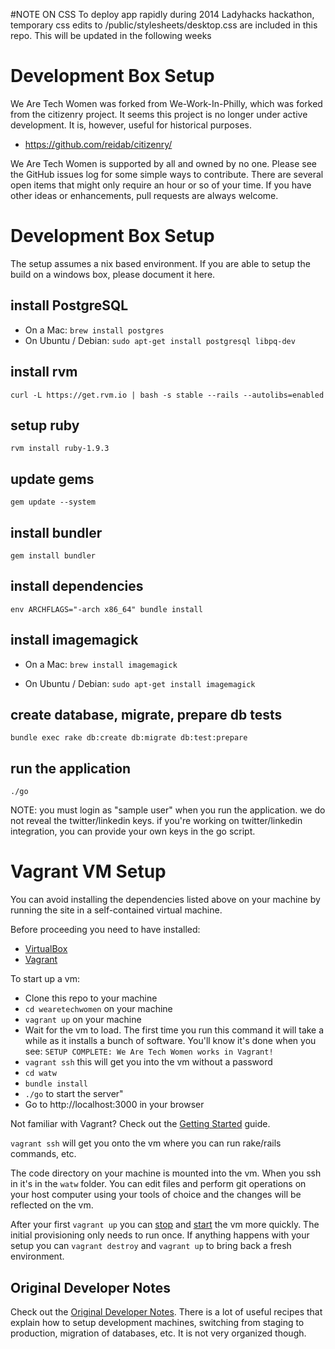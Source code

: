 
#NOTE ON CSS
To deploy app rapidly during 2014 Ladyhacks hackathon, temporary css edits to  /public/stylesheets/desktop.css are included in this repo. This will be updated in the following weeks

# Development Box Setup
We Are Tech Women was forked from We-Work-In-Philly, which was forked from the citizenry project. It seems this project is no longer under active development. It is, however, useful for historical purposes.
- https://github.com/reidab/citizenry/

We Are Tech Women is supported by all and owned by no one. Please see the GitHub issues log for some simple ways to contribute. There are several open items that might only require an hour or so of your time. If you have other ideas or enhancements, pull requests are always welcome.

# Development Box Setup

The setup assumes a nix based environment. If you are able to setup the build on a windows box, please document it here.  

## install PostgreSQL
- On a Mac: `brew install postgres`
- On Ubuntu / Debian: `sudo apt-get install postgresql libpq-dev`

## install rvm
`curl -L https://get.rvm.io | bash -s stable --rails --autolibs=enabled`

## setup ruby
`rvm install ruby-1.9.3`

## update gems
`gem update --system`

## install bundler
`gem install bundler`

## install dependencies
`env ARCHFLAGS="-arch x86_64" bundle install`

## install imagemagick
- On a Mac:
`brew install imagemagick`

- On Ubuntu / Debian:
`sudo apt-get install imagemagick`

## create database, migrate, prepare db tests
`bundle exec rake db:create db:migrate db:test:prepare`

## run the application
`./go`

NOTE: you must login as "sample user" when you run the application. we do not reveal the twitter/linkedin keys. if you're working on twitter/linkedin integration, you can provide your own keys in the go script.

# Vagrant VM Setup

You can avoid installing the dependencies listed above on your machine by running the site in a self-contained virtual machine.

Before proceeding you need to have installed:

* [VirtualBox](https://www.virtualbox.org/wiki/Downloads)
* [Vagrant](http://www.vagrantup.com/)

To start up a vm:

* Clone this repo to your machine
* `cd wearetechwomen` on your machine
* `vagrant up` on your machine
* Wait for the vm to load. The first time you run this command it will take a while as it installs a bunch of software.
    You'll know it's done when you see: `SETUP COMPLETE: We Are Tech Women works in Vagrant!`
* `vagrant ssh` this will get you into the vm without a password
* `cd watw`
* `bundle install`
* `./go` to start the server"
* Go to http://localhost:3000 in your browser

Not familiar with Vagrant? Check out the [Getting Started](http://docs.vagrantup.com/v2/getting-started/index.html) guide.

`vagrant ssh` will get you onto the vm where you can run rake/rails commands, etc.

The code directory on your machine is mounted into the vm. When you ssh in it's in the `watw` folder. You can edit files and perform git operations on your host computer using your tools of choice and the changes will be reflected on the vm.

After your first `vagrant up` you can [stop](http://docs.vagrantup.com/v2/getting-started/teardown.html) and [start](http://docs.vagrantup.com/v2/getting-started/up.html) the vm more quickly. The initial provisioning only needs to run once. If anything happens with your setup you can `vagrant destroy` and `vagrant up` to bring back a fresh environment.

## Original Developer Notes

Check out the [Original Developer Notes](https://github.com/alexknowshtml/We-Work-In-Philly/wiki/Developer-Notes).  There is a lot of useful recipes that explain how to setup development machines, switching from staging to production, migration of databases, etc.  It is not very organized though.
